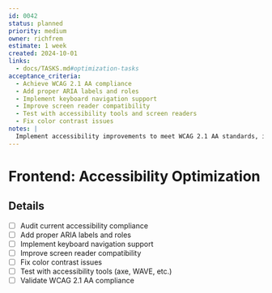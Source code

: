 ```yaml
---
id: 0042
status: planned
priority: medium
owner: richfrem
estimate: 1 week
created: 2024-10-01
links:
  - docs/TASKS.md#optimization-tasks
acceptance_criteria:
  - Achieve WCAG 2.1 AA compliance
  - Add proper ARIA labels and roles
  - Implement keyboard navigation support
  - Improve screen reader compatibility
  - Test with accessibility tools and screen readers
  - Fix color contrast issues
notes: |
  Implement accessibility improvements to meet WCAG 2.1 AA standards, including keyboard navigation, screen reader support, and proper ARIA implementation.
---
```


# Frontend: Accessibility Optimization

## Details
- [ ] Audit current accessibility compliance
- [ ] Add proper ARIA labels and roles
- [ ] Implement keyboard navigation support
- [ ] Improve screen reader compatibility
- [ ] Fix color contrast issues
- [ ] Test with accessibility tools (axe, WAVE, etc.)
- [ ] Validate WCAG 2.1 AA compliance
